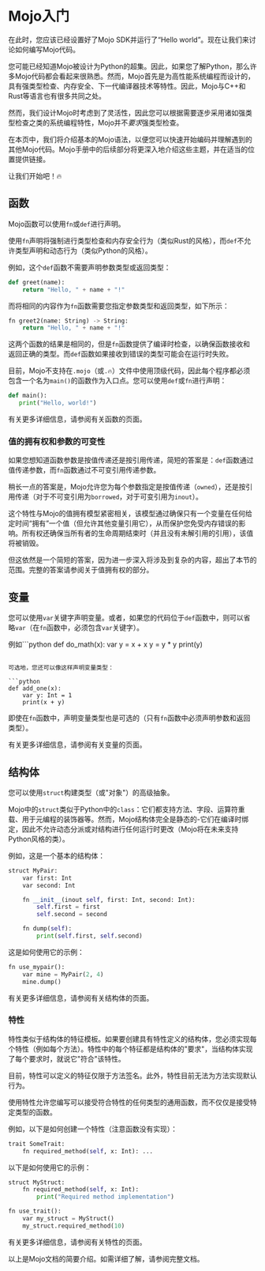 # Mojo入门

在此时，您应该已经设置好了Mojo SDK并运行了“Hello world”。现在让我们来讨论如何编写Mojo代码。

您可能已经知道Mojo被设计为Python的超集。因此，如果您了解Python，那么许多Mojo代码都会看起来很熟悉。然而，Mojo首先是为高性能系统编程而设计的，具有强类型检查、内存安全、下一代编译器技术等特性。因此，Mojo与C++和Rust等语言也有很多共同之处。

然而，我们设计Mojo时考虑到了灵活性，因此您可以根据需要逐步采用诸如强类型检查之类的系统编程特性，Mojo并不*要求*强类型检查。

在本页中，我们将介绍基本的Mojo语法，以便您可以快速开始编码并理解遇到的其他Mojo代码。Mojo手册中的后续部分将更深入地介绍这些主题，并在适当的位置提供链接。

让我们开始吧！🔥

## 函数

Mojo函数可以使用`fn`或`def`进行声明。

使用`fn`声明将强制进行类型检查和内存安全行为（类似Rust的风格），而`def`不允许类型声明和动态行为（类似Python的风格）。

例如，这个`def`函数不需要声明参数类型或返回类型：

```python
def greet(name):
    return "Hello, " + name + "!"
```

而将相同的内容作为`fn`函数需要您指定参数类型和返回类型，如下所示：

```python
fn greet2(name: String) -> String:
    return "Hello, " + name + "!"
```

这两个函数的结果是相同的，但是`fn`函数提供了编译时检查，以确保函数接收和返回正确的类型。而`def`函数如果接收到错误的类型可能会在运行时失败。

目前，Mojo不支持在`.mojo`（或`.🔥`）文件中使用顶级代码，因此每个程序都必须包含一个名为`main()`的函数作为入口点。您可以使用`def`或`fn`进行声明：

```python
def main():
   print("Hello, world!")
```

有关更多详细信息，请参阅有关函数的页面。

### 值的拥有权和参数的可变性

如果您想知道函数参数是按值传递还是按引用传递，简短的答案是：`def`函数通过值传递参数，而`fn`函数通过不可变引用传递参数。

稍长一点的答案是，Mojo允许您为每个参数指定是按值传递（`owned`），还是按引用传递（对于不可变引用为`borrowed`，对于可变引用为`inout`）。

这个特性与Mojo的值拥有模型紧密相关，该模型通过确保只有一个变量在任何给定时间“拥有”一个值（但允许其他变量引用它），从而保护您免受内存错误的影响。所有权还确保当所有者的生命周期结束时（并且没有未解引用的引用），该值将被销毁。

但这依然是一个简短的答案，因为进一步深入将涉及到复杂的内容，超出了本节的范围。完整的答案请参阅关于值拥有权的部分。

## 变量

您可以使用`var`关键字声明变量。或者，如果您的代码位于`def`函数中，则可以省略`var`（在`fn`函数中，必须包含`var`关键字）。

例如```python
def do_math(x):
    var y = x + x
    y = y * y
    print(y)
```

可选地，您还可以像这样声明变量类型：

```python
def add_one(x):
    var y: Int = 1
    print(x + y)
```

即使在`fn`函数中，声明变量类型也是可选的（只有`fn`函数中必须声明参数和返回类型）。

有关更多详细信息，请参阅有关变量的页面。

## 结构体

您可以使用`struct`构建类型（或"对象"）的高级抽象。

Mojo中的`struct`类似于Python中的`class`：它们都支持方法、字段、运算符重载、用于元编程的装饰器等。然而，Mojo结构体完全是静态的-它们在编译时绑定，因此不允许动态分派或对结构进行任何运行时更改（Mojo将在未来支持Python风格的类）。

例如，这是一个基本的结构体：

```python
struct MyPair:
    var first: Int
    var second: Int

    fn __init__(inout self, first: Int, second: Int):
        self.first = first
        self.second = second

    fn dump(self):
        print(self.first, self.second)
```

这是如何使用它的示例：

```python
fn use_mypair():
    var mine = MyPair(2, 4)
    mine.dump()
```

有关更多详细信息，请参阅有关结构体的页面。

### 特性

特性类似于结构体的特征模板。如果要创建具有特性定义的结构体，您必须实现每个特性（例如每个方法）。特性中的每个特征都是结构体的"要求"，当结构体实现了每个要求时，就说它"符合"该特性。

目前，特性可以定义的特征仅限于方法签名。此外，特性目前无法为方法实现默认行为。

使用特性允许您编写可以接受符合特性的任何类型的通用函数，而不仅仅是接受特定类型的函数。

例如，以下是如何创建一个特性（注意函数没有实现）：

```python
trait SomeTrait:
    fn required_method(self, x: Int): ...
```

以下是如何使用它的示例：

```python
struct MyStruct:
    fn required_method(self, x: Int):
        print("Required method implementation")

fn use_trait():
    var my_struct = MyStruct()
    my_struct.required_method(10)
```

有关更多详细信息，请参阅有关特性的页面。

以上是Mojo文档的简要介绍。如需详细了解，请参阅完整文档。